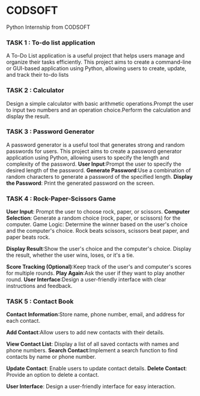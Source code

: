 # CODSOFT
Python Internship from CODSOFT
### TASK 1 : To-do list application
A To-Do List application is a useful project that helps users manage and organize their tasks efficiently. This project aims to create a command-line or GUI-based application using Python, allowing users to create, update, and track their to-do lists

### TASK 2 : Calculator
Design a simple calculator with basic arithmetic operations.Prompt the user to input two numbers and an operation choice.Perform the calculation and display the result.

### TASK 3 : Password Generator
A password generator is a useful tool that generates strong and random passwords for users. This project aims to create a password generator application using Python, allowing users to specify the length and complexity of the password.
**User Input**:Prompt the user to specify the desired length of the password.
**Generate Password**:Use a combination of random characters to generate a password of the specified length.
**Display the Password**: Print the generated password on the screen.

### TASK 4 : Rock-Paper-Scissors Game

**User Input**: 
Prompt the user to choose rock, paper, or scissors.
**Computer Selection**: 
Generate a random choice (rock, paper, or scissors) for the computer.
Game Logic:
Determine the winner based on the user's choice and the computer's choice.
Rock beats scissors, scissors beat paper, and paper beats rock.

**Display Result**:Show the user's choice and the computer's choice.
Display the result, whether the user wins, loses, or it's a tie.

**Score Tracking (Optional)**:Keep track of the user's and computer's scores for multiple rounds.
**Play Again**:Ask the user if they want to play another round.
**User Interface**:Design a user-friendly interface with clear instructions and feedback.

### TASK 5 : Contact Book
**Contact Information**:Store name, phone number, email, and address for each contact.

**Add Contact**:Allow users to add new contacts with their details.

**View Contact List**: Display a list of all saved contacts with names and phone numbers.
**Search Contact**:Implement a search function to find contacts by name or phone number.

**Update Contact**: Enable users to update contact details.
**Delete Contact**: Provide an option to delete a contact.

**User Interface**: Design a user-friendly interface for easy interaction.
